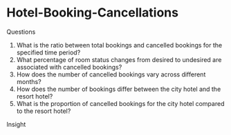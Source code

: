 # Hotel-Booking-Cancellations

Questions

1. What is the ratio between total bookings and cancelled bookings for the specified time period?
2. What percentage of room status changes from desired to undesired are associated with cancelled bookings?
3. How does the number of cancelled bookings vary across different months?
4. How does the number of bookings differ between the city hotel and the resort hotel?
5. What is the proportion of cancelled bookings for the city hotel compared to the resort hotel?

Insight
